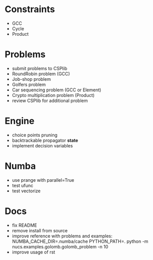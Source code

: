 # Constraints
- GCC
- Cycle
- Product

# Problems
- submit problems to CSPlib
- RoundRobin problem (GCC)
- Job-shop problem 
- Golfers problem
- Car sequencing problem (GCC or Element)
- Crypto multiplication problem (Product)
- review CSPlib for additional problem

# Engine
- choice points pruning
- backtrackable propagator __state__
- implement decision variables

# Numba
- use prange with parallel=True
- test ufunc
- test vectorize

# Docs
- fix README
- remove install from source
- improve reference with problems and examples:  NUMBA_CACHE_DIR=.numba/cache PYTHON_PATH=. python -m nucs.examples.golomb.golomb_problem -n 10
- improve usage of rst
